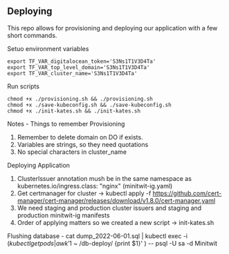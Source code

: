 Deploying
---

This repo allows for provisioning and deploying our application with a few short commands.


Setuo environment variables
```
export TF_VAR_digitalocean_token='S3Ns1T1V3D4Ta'
export TF_VAR_top_level_domain='S3Ns1T1V3D4Ta'
export TF_VAR_cluster_name='S3Ns1T1V3D4Ta'
```

Run scripts
```
chmod +x ./provisioning.sh && ./provisioning.sh 
chmod +x ./save-kubeconfig.sh && ./save-kubeconfig.sh 
chmod +x ./init-kates.sh && ./init-kates.sh
```

Notes - Things to remember
Provisioning
1. Remember to delete domain on DO if exists. 
2. Variables are strings, so they need quotations 
3. No special characters in cluster_name

Deploying Application
1. ClusterIssuer annotation mush be in the same namespace as kubernetes.io/ingress.class: "nginx" (minitwit-ig.yaml)
2. Get certmanager for cluster ->
  kubectl apply -f https://github.com/cert-manager/cert-manager/releases/download/v1.8.0/cert-manager.yaml
3. We need staging and production cluster issuers and staging and production minitwit-ig manifests
4. Order of applying matters so we created a new script -> init-kates.sh

Flushing database - cat dump_2022-06-01.sql | kubectl exec -i $( kubectl get pods | awk '$1 ~ /db-deploy/ {print $1}' ) -- psql -U sa -d Minitwit


